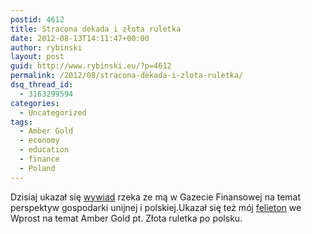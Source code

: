 ```yaml
---
postid: 4612
title: Stracona dekada i złota ruletka
date: 2012-08-13T14:11:47+00:00
author: rybinski
layout: post
guid: http://www.rybinski.eu/?p=4612
permalink: /2012/08/stracona-dekada-i-zlota-ruletka/
dsq_thread_id:
  - 3163299594
categories:
  - Uncategorized
tags:
  - Amber Gold
  - economy
  - education
  - finance
  - Poland
---
```

Dzisiaj ukazał się [wywiad](http://biznes.interia.pl/raport/kryzys_w_usa/news/polska-obrala-kurs-na-gore-lodowa,1831057) rzeka ze mą w Gazecie Finansowej na temat perspektyw gospodarki unijnej i polskiej.Ukazał się też mój [felieton](http://www.wprost.pl/ar/338956/Zlota-ruletka-po-polsku/) we Wprost na temat Amber Gold pt. Złota ruletka po polsku.
